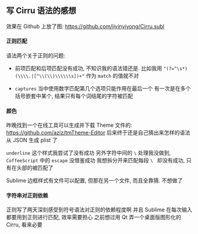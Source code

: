 
## 写 Cirru 语法的感想

效果在 Github 上放了图: https://github.com/jiyinyiyong/Cirru.subl

#### 正则匹配

语法两个关于正则的问题:

* 前项匹配和后项匹配没有成功, 不知识我的语法错还是.
比如我用 `"(?=^\s*)(\\\\.|[^\\(\\)\\\\\\s])+"` 作为 `match` 的值就不对

* `captures` 当中使用数字匹配第几个选项只能作用在最后一个
有一次是在多个括号嵌套中某个, 结果只有每个词结尾的字符被匹配


#### 颜色

昨晚找到一个在线工具可以生成并下载 Theme 文件的:
https://github.com/aziz/tmTheme-Editor
后来终于还是自己猜出来怎样的语法从 JSON 生成 plist 了

`underline` 这个样式我尝试了没有成功
另外字符中间的 `\` 处理我没做到, `CoffeeScript` 中的 `escape` 没借鉴成功
我想拆分开来匹配每段 `\ ` 却没有成功, 只有在头部的被匹配了

Sublime 边框样式有文件可以配置, 但那在另一个文件, 而且全靠猜. 不想做了

#### 字符串对正则依赖

正则写了两天深刻感受到符号语法对正则的依赖程度啊
并且 Sublime 在每次输入都要用到正则进行匹配, 效率需要担心
之前想过用 Qt 弄一个桌面版图形化的 Cirru, 看来必要
